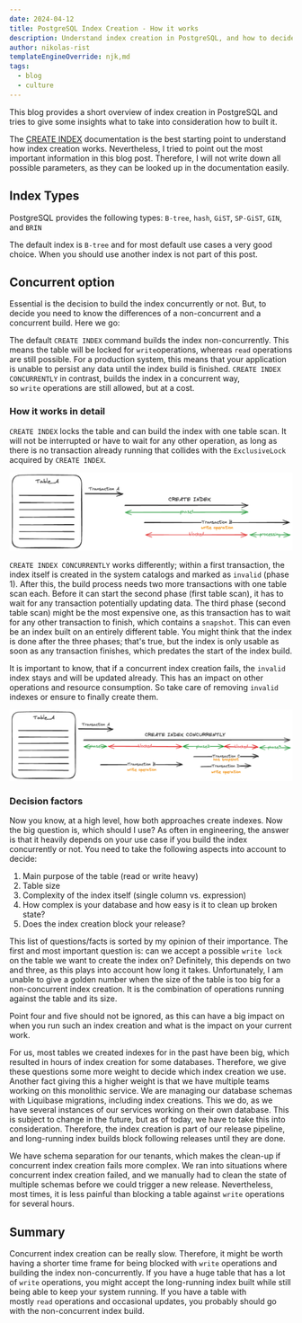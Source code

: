 ```yaml
---
date: 2024-04-12
title: PostgreSQL Index Creation - How it works
description: Understand index creation in PostgreSQL, and how to decide how to build it.
author: nikolas-rist
templateEngineOverride: njk,md
tags:
  - blog
  - culture
---
```


This blog provides a short overview of index creation in PostgreSQL and tries to give some insights what to take into consideration how to built it.

The [CREATE INDEX](https://www.postgresql.org/docs/current/sql-createindex.html) documentation is the best starting point to understand how index creation works. Nevertheless, I tried to point out the most important information in this blog post. Therefore, I will not write down all possible parameters, as they can be looked up in the documentation easily.

## Index Types

PostgreSQL provides the following types: `B-tree`, `hash`, `GiST`, `SP-GiST`, `GIN`, and `BRIN`

The default index is `B-tree` and for most default use cases a very good choice. When you should use another index is not part of this post.

## Concurrent option

Essential is the decision to build the index concurrently or not. But, to decide you need to know the differences of a non-concurrent and a concurrent build. Here we go:

The default `CREATE INDEX` command builds the index non-concurrently. This means the table will be locked for `write`operations, whereas `read` operations are still possible. For a production system, this means that your application is unable to persist any data until the index build is finished. `CREATE INDEX CONCURRENTLY` in contrast, builds the index in a concurrent way, so `write` operations are still allowed, but at a cost.

### How it works in detail

`CREATE INDEX` locks the table and can build the index with one table scan. It will not be interrupted or have to wait for any other operation, as long as there is no transaction already running that collides with the `ExclusiveLock` acquired by `CREATE INDEX`.

![index_creation](/assets/img/index_creation.png)

`CREATE INDEX CONCURRENTLY` works differently; within a first transaction, the index itself is created in the system catalogs and marked as `invalid` (phase 1). After this, the build process needs two more transactions with one table scan each. Before it can start the second phase (first table scan), it has to wait for any transaction potentially updating data. The third phase (second table scan) might be the most expensive one, as this transaction has to wait for any other transaction to finish, which contains a `snapshot`. This can even be an index built on an entirely different table. You might think that the index is done after the three phases; that's true, but the index is only usable as soon as any transaction finishes, which predates the start of the index build.

It is important to know, that if a concurrent index creation fails, the `invalid` index stays and will be updated already. This has an impact on other operations and resource consumption. So take care of removing `invalid` indexes or ensure to finally create them.

![concurrent_index](/assets/img/concurrent_index.png)

### Decision factors

Now you know, at a high level, how both approaches create indexes. Now the big question is, which should I use? As often in engineering, the answer is that it heavily depends on your use case if you build the index concurrently or not. You need to take the following aspects into account to decide:

1. Main purpose of the table (read or write heavy)
2. Table size
3. Complexity of the index itself (single column vs. expression)
4. How complex is your database and how easy is it to clean up broken state?
5. Does the index creation block your release?

This list of questions/facts is sorted by my opinion of their importance. The first and most important question is: can we accept a possible `write lock` on the table we want to create the index on? Definitely, this depends on two and three, as this plays into account how long it takes. Unfortunately, I am unable to give a golden number when the size of the table is too big for a non-concurrent index creation. It is the combination of operations running against the table and its size. 

Point four and five should not be ignored, as this can have a big impact on when you run such an index creation and what is the impact on your current work.

For us, most tables we created indexes for in the past have been big, which resulted in hours of index creation for some databases. Therefore, we give these questions some more weight to decide which index creation we use. Another fact giving this a higher weight is that we have multiple teams working on this monolithic service. We are managing our database schemas with Liquibase migrations, including index creations. This we do, as we have several instances of our services working on their own database. This is subject to change in the future, but as of today, we have to take this into consideration. Therefore, the index creation is part of our release pipeline, and long-running index builds block following releases until they are done.

We have schema separation for our tenants, which makes the clean-up if concurrent index creation fails more complex. We ran into situations where concurrent index creation failed, and we manually had to clean the state of multiple schemas before we could trigger a new release. Nevertheless, most times, it is less painful than blocking a table against `write` operations for several hours.


## Summary

Concurrent index creation can be really slow. Therefore, it might be worth having a shorter time frame for being blocked with `write` operations and building the index non-concurrently. If you have a huge table that has a lot of `write` operations, you might accept the long-running index built while still being able to keep your system running. If you have a table with mostly `read` operations and occasional updates, you probably should go with the non-concurrent index build.


